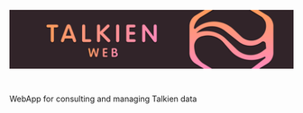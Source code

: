 <p align="center"><img align="center" src="banner.png"/></p><br/>

WebApp for consulting and managing Talkien data
